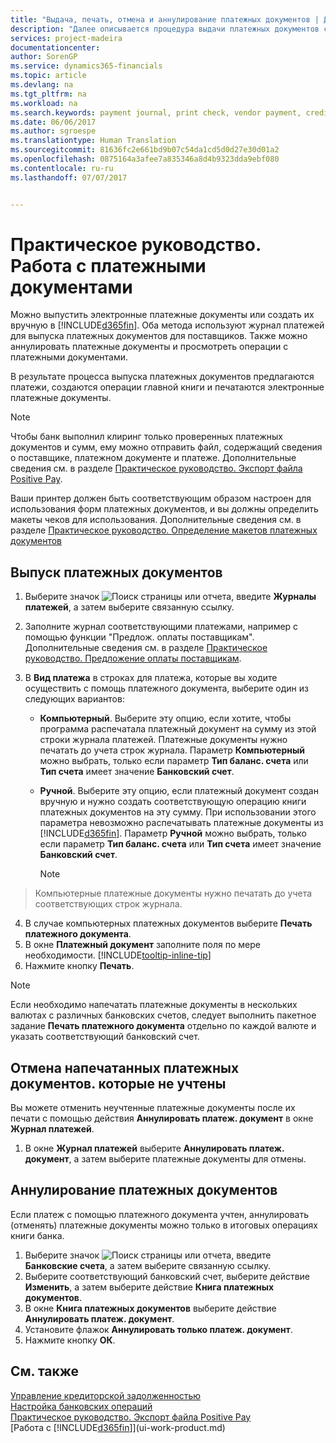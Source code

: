 ```yaml
---
title: "Выдача, печать, отмена и аннулирование платежных документов | Документы Майкрософт"
description: "Далее описывается процедура выдачи платежных документов с помощью журнала платежей, печать платежных документов и их аннулирование или просмотр операций книги платежей в Financials."
services: project-madeira
documentationcenter: 
author: SorenGP
ms.service: dynamics365-financials
ms.topic: article
ms.devlang: na
ms.tgt_pltfrm: na
ms.workload: na
ms.search.keywords: payment journal, print check, vendor payment, creditor, debt, balance due, AP
ms.date: 06/06/2017
ms.author: sgroespe
ms.translationtype: Human Translation
ms.sourcegitcommit: 81636fc2e661bd9b07c54da1cd5d0d27e30d01a2
ms.openlocfilehash: 0875164a3afee7a835346a8d4b9323dda9ebf080
ms.contentlocale: ru-ru
ms.lasthandoff: 07/07/2017


---
```

# <a name="how-to-work-with-checks"></a>Практическое руководство. Работа с платежными документами
Можно выпустить электронные платежные документы или создать их вручную в [!INCLUDE[d365fin](includes/d365fin_md.md)]. Оба метода используют журнал платежей для выпуска платежных документов для поставщиков. Также можно аннулировать платежные документы и просмотреть операции с платежными документами.

В результате процесса выпуска платежных документов предлагаются платежи, создаются операции главной книги и печатаются электронные платежные документы.

> [!NOTE]  
>   Чтобы банк выполнил клиринг только проверенных платежных документов и сумм, ему можно отправить файл, содержащий сведения о поставщике, платежном документе и платеже. Дополнительные сведения см. в разделе [Практическое руководство. Экспорт файла Positive Pay](finance-how-positive-pay.md).

Ваши принтер должен быть соответствующим образом настроен для использования форм платежных документов, и вы должны определить макеты чеков для использования. Дополнительные сведения см. в разделе [Практическое руководство. Определение макетов платежных документов](finance-how-define-check-layouts.md)

## <a name="to-issue-checks"></a>Выпуск платежных документов
1. Выберите значок ![Поиск страницы или отчета](media/ui-search/search_small.png "Значок поиска страницы или отчета"), введите **Журналы платежей**, а затем выберите связанную ссылку.
2. Заполните журнал соответствующими платежами, например с помощью функции "Предлож. оплаты поставщикам". Дополнительные сведения см. в разделе [Практическое руководство. Предложение оплаты поставщикам](payables-how-suggest-vendor-payments.md).
3. В **Вид платежа** в строках для платежа, которые вы ходите осуществить с помощь платежного документа, выберите один из следующих вариантов:

   * **Компьютерный**. Выберите эту опцию, если хотите, чтобы программа распечатала платежный документ на сумму из этой строки журнала платежей. Платежные документы нужно печатать до учета строк журнала. Параметр **Компьютерный** можно выбрать, только если параметр **Тип баланс. счета** или **Тип счета** имеет значение **Банковский счет**.
   * **Ручной**. Выберите эту опцию, если платежный документ создан вручную и нужно создать соответствующую операцию книги платежных документов на эту сумму. При использовании этого параметра невозможно распечатывать платежные документы из [!INCLUDE[d365fin](includes/d365fin_md.md)]. Параметр **Ручной** можно выбрать, только если параметр **Тип баланс. счета** или **Тип счета** имеет значение **Банковский счет**.

     > [!NOTE]  
>   Компьютерные платежные документы нужно печатать до учета соответствующих строк журнала.
4. В случае компьютерных платежных документов выберите **Печать платежного документа**.
5. В окне **Платежный документ** заполните поля по мере необходимости. [!INCLUDE[tooltip-inline-tip](includes/tooltip-inline-tip_md.md)]
6. Нажмите кнопку **Печать**.

> [!NOTE]  
>   Если необходимо напечатать платежные документы в нескольких валютах с различных банковских счетов, следует выполнить пакетное задание **Печать платежного документа** отдельно по каждой валюте и указать соответствующий банковский счет.

## <a name="to-cancel-printed-checks-that-are-not-posted"></a>Отмена напечатанных платежных документов. которые не учтены
Вы можете отменить неучтенные платежные документы после их печати с помощью действия **Аннулировать платеж. документ** в окне **Журнал платежей**.

1. В окне **Журнал платежей** выберите **Аннулировать платеж. документ**, а затем выберите платежные документы для отмены.

## <a name="to-void-checks"></a>Аннулирование платежных документов
Если платеж с помощью платежного документа учтен, аннулировать (отменять) платежные документы можно только в итоговых операциях книги банка.

1. Выберите значок ![Поиск страницы или отчета](media/ui-search/search_small.png "Значок поиска страницы или отчета"), введите **Банковские счета**, а затем выберите связанную ссылку.
2. Выберите соответствующий банковский счет, выберите действие **Изменить**, а затем выберите действие **Книга платежных документов**.
3. В окне **Книга платежных документов** выберите действие **Аннулировать платеж. документ**.
4. Установите флажок **Аннулировать только платеж. документ**.
5. Нажмите кнопку **ОК**.

## <a name="see-also"></a>См. также
[Управление кредиторской задолженностью](payables-manage-payables.md)  
[Настройка банковских операций](bank-setup-banking.md)  
[Практическое руководство. Экспорт файла Positive Pay](finance-how-positive-pay.md)  
[Работа с [!INCLUDE[d365fin](includes/d365fin_md.md)]](ui-work-product.md)  

